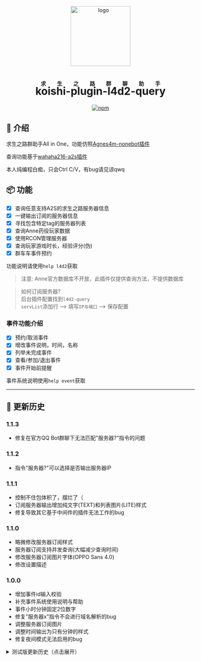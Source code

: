 <!-- markdownlint-disable MD026 MD028 MD033 MD041 -->

<div align="center">
  <a href="https://koishi.chat/" target="_blank">
    <img width="160" src="https://koishi.chat/logo.png" alt="logo">
  </a>

<h1><ruby>koishi-plugin-l4d2-query<rp>(</rp><rt>求生之路群聊助手</rt><rp>)</ruby></h1>

[![npm](https://img.shields.io/npm/v/koishi-plugin-l4d2-query?style=flat-square)](https://www.npmjs.com/package/koishi-plugin-l4d2-query)

</div>

## 📖 介绍

求生之路群助手All in One，功能仿照[Agnes4m-nonebot插件](https://github.com/Agnes4m/nonebot_plugin_l4d2_server)

查询功能基于[wahaha216-a2s插件](https://github.com/wahaha216/koishi-plugin-a2s)

本人纯编程白痴，只会Ctrl C/V，有bug请见谅qwq

## 📦 功能

- [x] 查询任意支持A2S的求生之路服务器信息
- [x] 一键输出订阅的服务器信息
- [x] 寻找包含特定tag的服务器列表
- [x] 查询Anne药役玩家数据
- [x] 使用RCON管理服务器
- [x] 查询玩家游戏时长，经验评分(伪)
- [x] 群车车事件预约

功能说明请使用`help l4d2`获取

> 注意: Anne官方数据库不开放，此插件仅提供查询方法，不提供数据库

> 如何订阅服务器?\
> 后台插件配置找到`l4d2-query`\
> `servList`添加行 --> 填写`IP与端口` --> 保存配置

### 事件功能介绍

- [x] 预约/取消事件
- [x] 增改事件说明，时间，名称
- [x] 列举未完成事件
- [x] 查看/参加/退出事件
- [x] 事件开始前提醒

事件系统说明使用`help event`获取

---

## 📝 更新历史

### 1.1.3

- 修复在官方QQ Bot群聊下无法匹配"服务器?"指令的问题

### 1.1.2

- 指令"服务器?"可以选择是否输出服务器IP

### 1.1.1

- 控制不住包体积了，摆烂了（
- 订阅服务器输出增加纯文字(TEXT)和列表图片(LITE)样式
- 修复导致其它基于中间件的插件无法工作的bug

### 1.1.0

- 略微修改服务器订阅样式
- 服务器订阅支持并发查询(大幅减少查询时间)
- 修改服务器订阅图片字体(OPPO Sans 4.0)
- 修改设置描述

### 1.0.0

- 增加事件id输入校验
- 补充事件系统使用说明与帮助
- 事件小时分钟固定2位数字
- 修复"服务器x"指令不会进行域名解析的bug
- 调整服务器订阅图片
- 调整时间输出为只有分钟的样式
- 修复夜间模式无法启用的bug

<details>
<summary>测试版更新历史（点击展开）</summary>

### 1.0.0-alpha.0

- 修复重复参加事件bug
- 新增求生数据查询功能，经验评分功能
- 完善事件系统

### 0.8.0 ~ 0.8.3

- 初步完成群车车系统

### 0.7.0

- Anne查询支持绑定SteamID以快速查询
- Anne查询支持排名

### 0.6.2

- 合并管理插件指令
- "Anne查询" 和 "找服" 改为可选功能
- 更改设置样式, 请删除配置后再使用！

### 0.6.1

- 优化暗色背景下服务器图标的显示
- 搜索服务器时可以去除对服务器人数的限制条件
- 微调图像宽度

### 0.6.0

- 支持输入`服务器?`快速查询订阅的服务器信息
- 支持自定义夜间模式和图片主题 *目前只支持Normal和Dark*
- 调整只有2个订阅服务器时的显示效果

### 0.5.1

- 服务器订阅列表不会因为某一个服务器查询失败而无法输出
- 优化运行错误时的回复

### 0.5.0

- 增加RCON远程管理服务器功能

### 0.4.1

- 完善 找服玩 功能
- 添加 GitHub 链接与联系方式

### 0.4.0

- 支持Anne数据库查询啦

### 0.3.1

- 支持使用代理访问steam api

### 0.3.0

- 可以找服玩了？

### 0.2.1

- 优化订阅服务器数量小于3时订阅图的显示宽度\
- 删除“延迟”条目

### 0.2.0

- 支持订阅服务器并统一渲染

### 0.1.0

- 支持connect获取服务器信息

</details>

